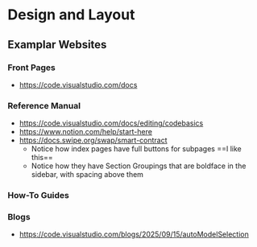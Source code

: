 

# Design and Layout

## Examplar Websites


### Front Pages
- https://code.visualstudio.com/docs

### Reference Manual
- https://code.visualstudio.com/docs/editing/codebasics
- https://www.notion.com/help/start-here
- https://docs.swipe.org/swap/smart-contract
    - Notice how index pages have full buttons for subpages ==I like this==
    - Notice how they have Section Groupings that are boldface in the sidebar, with spacing above them 

### How-To Guides

### Blogs
- https://code.visualstudio.com/blogs/2025/09/15/autoModelSelection
